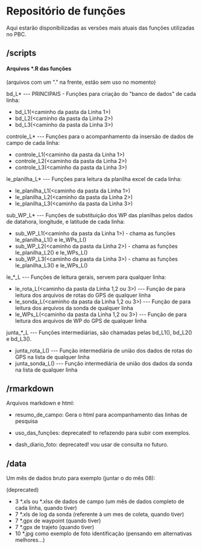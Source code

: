 # Repositório de funções

Aqui estarão disponibilizadas as versões mais atuais das funções utilizadas no PBC.

## /scripts

#### Arquivos \*.R das funções

(arquivos com um "." na frente, estão sem uso no momento)

bd_L* --- PRINCIPAIS - Funções para criação do "banco de dados" de cada linha:

- bd_L1(<caminho da pasta da Linha 1>)
- bd_L2(<caminho da pasta da Linha 2>)
- bd_L3(<caminho da pasta da Linha 3>)

controle_L* --- Funções para o acompanhamento da insersão de dados de campo de cada linha:

- controle_L1(<caminho da pasta da Linha 1>)
- controle_L2(<caminho da pasta da Linha 2>)
- controle_L3(<caminho da pasta da Linha 3>)  

le_planilha_L* --- Funções para leitura da planilha excel de cada linha:

- le_planilha_L1(<caminho da pasta da Linha 1>)
- le_planilha_L2(<caminho da pasta da Linha 2>)
- le_planilha_L3(<caminho da pasta da Linha 3>)  

sub_WP_L* --- Funções de substituição dos WP das planilhas pelos dados de datahora, longitude, e latitude de cada linha:

- sub_WP_L1(<caminho da pasta da Linha 1>) - chama as funções le_planilha_L1() e le_WPs_L()
- sub_WP_L2(<caminho da pasta da Linha 2>) - chama as funções le_planilha_L2() e le_WPs_L()
- sub_WP_L3(<caminho da pasta da Linha 3>) - chama as funções le_planilha_L3() e le_WPs_L()

le_*_L --- Funções de leitura gerais, servem para qualquer linha:

- le_rota_L(<caminho da pasta da Linha 1,2 ou 3>) --- Função de para leitura dos arquivos de rotas do GPS de qualquer linha
- le_sonda_L(<caminho da pasta da Linha 1,2 ou 3>) --- Função de para leitura dos arquivos da sonda de qualquer linha
- le_WPs_L(<caminho da pasta da Linha 1,2 ou 3>) --- Função de para leitura dos arquivos de WP do GPS de qualquer linha

junta_*_L --- Funções intermediárias, são chamadas pelas bd_L1(), bd_L2() e bd_L3().

- junta_rota_L() --- Função intermediária de união dos dados de rotas do GPS na lista de qualquer linha
- junta_sonda_L() --- Função intermediária de união dos dados da sonda na lista de qualquer linha



## /rmarkdown

Arquivos markdown e html:

- resumo_de_campo: Gera o html para acompanhamento das linhas de pesquisa

- uso_das_funções: deprecated! to refazendo para subir com exemplos.

- dash_diario_foto: deprecated! vou usar de consulta no futuro.


## /data

Um mês de dados bruto para exemplo (juntar o do mês 08):

(deprecated)
- 3 \*.xls ou \*.xlsx de dados de campo (um mês de dados completo de cada linha, quando tiver)
- 7 \*.xls de log da sonda (referente à um mes de coleta, quando tiver)
- 7 \*.gpx de waypoint (quando tiver)
- 7 \*.gpx de trajeto (quando tiver)
- 10 \*.jpg como exemplo de foto identificação (pensando em alternativas melhores...)
